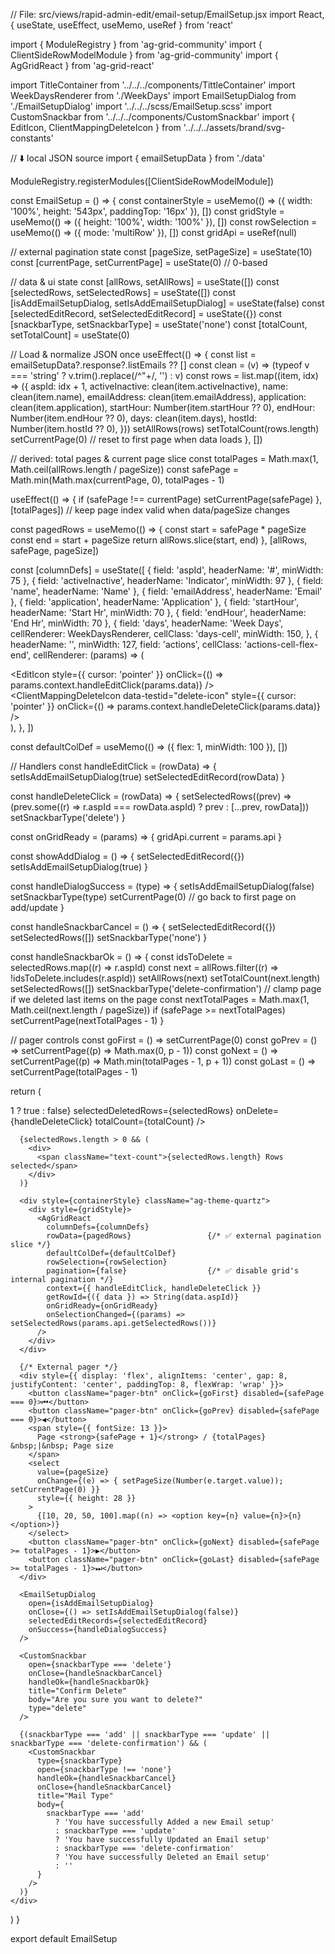 // File: src/views/rapid-admin-edit/email-setup/EmailSetup.jsx
import React, { useState, useEffect, useMemo, useRef } from 'react'

import { ModuleRegistry } from 'ag-grid-community'
import { ClientSideRowModelModule } from 'ag-grid-community'
import { AgGridReact } from 'ag-grid-react'

import TitleContainer from '../../../components/TittleContainer'
import WeekDaysRenderer from './WeekDays'
import EmailSetupDialog from './EmailSetupDialog'
import '../../../scss/EmailSetup.scss'
import CustomSnackbar from '../../../components/CustomSnackbar'
import { EditIcon, ClientMappingDeleteIcon } from '../../../assets/brand/svg-constants'

// ⬇️ local JSON source
import { emailSetupData } from './data'

ModuleRegistry.registerModules([ClientSideRowModelModule])

const EmailSetup = () => {
  const containerStyle = useMemo(() => ({ width: '100%', height: '543px', paddingTop: '16px' }), [])
  const gridStyle = useMemo(() => ({ height: '100%', width: '100%' }), [])
  const rowSelection = useMemo(() => ({ mode: 'multiRow' }), [])
  const gridApi = useRef(null)

  // external pagination state
  const [pageSize, setPageSize] = useState(10)
  const [currentPage, setCurrentPage] = useState(0) // 0-based

  // data & ui state
  const [allRows, setAllRows] = useState([])
  const [selectedRows, setSelectedRows] = useState([])
  const [isAddEmailSetupDialog, setIsAddEmailSetupDialog] = useState(false)
  const [selectedEditRecord, setSelectedEditRecord] = useState({})
  const [snackbarType, setSnackbarType] = useState('none')
  const [totalCount, setTotalCount] = useState(0)

  // Load & normalize JSON once
  useEffect(() => {
    const list = emailSetupData?.response?.listEmails ?? []
    const clean = (v) => (typeof v === 'string' ? v.trim().replace(/^"+/, '') : v)
    const rows = list.map((item, idx) => ({
      aspId: idx + 1,
      activeInactive: clean(item.activeInactive),
      name: clean(item.name),
      emailAddress: clean(item.emailAddress),
      application: clean(item.application),
      startHour: Number(item.startHour ?? 0),
      endHour: Number(item.endHour ?? 0),
      days: clean(item.days),
      hostId: Number(item.hostId ?? 0),
    }))
    setAllRows(rows)
    setTotalCount(rows.length)
    setCurrentPage(0) // reset to first page when data loads
  }, [])

  // derived: total pages & current page slice
  const totalPages = Math.max(1, Math.ceil(allRows.length / pageSize))
  const safePage = Math.min(Math.max(currentPage, 0), totalPages - 1)

  useEffect(() => {
    if (safePage !== currentPage) setCurrentPage(safePage)
  }, [totalPages]) // keep page index valid when data/pageSize changes

  const pagedRows = useMemo(() => {
    const start = safePage * pageSize
    const end = start + pageSize
    return allRows.slice(start, end)
  }, [allRows, safePage, pageSize])

  const [columnDefs] = useState([
    { field: 'aspId', headerName: '#', minWidth: 75 },
    { field: 'activeInactive', headerName: 'Indicator', minWidth: 97 },
    { field: 'name', headerName: 'Name' },
    { field: 'emailAddress', headerName: 'Email' },
    { field: 'application', headerName: 'Application' },
    { field: 'startHour', headerName: 'Start Hr', minWidth: 70 },
    { field: 'endHour', headerName: 'End Hr', minWidth: 70 },
    {
      field: 'days',
      headerName: 'Week Days',
      cellRenderer: WeekDaysRenderer,
      cellClass: 'days-cell',
      minWidth: 150,
    },
    {
      headerName: '',
      minWidth: 127,
      field: 'actions',
      cellClass: 'actions-cell-flex-end',
      cellRenderer: (params) => (
        <div className="actions-cell icon-container action-cell-flex">
          <span className="icon-wrapper">
            <EditIcon
              style={{ cursor: 'pointer' }}
              onClick={() => params.context.handleEditClick(params.data)}
            />
          </span>
          <span className="icon-wrapper">
            <ClientMappingDeleteIcon
              data-testid="delete-icon"
              style={{ cursor: 'pointer' }}
              onClick={() => params.context.handleDeleteClick(params.data)}
            />
          </span>
        </div>
      ),
    },
  ])

  const defaultColDef = useMemo(() => ({ flex: 1, minWidth: 100 }), [])

  // Handlers
  const handleEditClick = (rowData) => {
    setIsAddEmailSetupDialog(true)
    setSelectedEditRecord(rowData)
  }

  const handleDeleteClick = (rowData) => {
    setSelectedRows((prev) => (prev.some((r) => r.aspId === rowData.aspId) ? prev : [...prev, rowData]))
    setSnackbarType('delete')
  }

  const onGridReady = (params) => {
    gridApi.current = params.api
  }

  const showAddDialog = () => {
    setSelectedEditRecord({})
    setIsAddEmailSetupDialog(true)
  }

  const handleDialogSuccess = (type) => {
    setIsAddEmailSetupDialog(false)
    setSnackbarType(type)
    setCurrentPage(0) // go back to first page on add/update
  }

  const handleSnackbarCancel = () => {
    setSelectedEditRecord({})
    setSelectedRows([])
    setSnackbarType('none')
  }

  const handleSnackbarOk = () => {
    const idsToDelete = selectedRows.map((r) => r.aspId)
    const next = allRows.filter((r) => !idsToDelete.includes(r.aspId))
    setAllRows(next)
    setTotalCount(next.length)
    setSelectedRows([])
    setSnackbarType('delete-confirmation')
    // clamp page if we deleted last items on the page
    const nextTotalPages = Math.max(1, Math.ceil(next.length / pageSize))
    if (safePage >= nextTotalPages) setCurrentPage(nextTotalPages - 1)
  }

  // pager controls
  const goFirst = () => setCurrentPage(0)
  const goPrev = () => setCurrentPage((p) => Math.max(0, p - 1))
  const goNext = () => setCurrentPage((p) => Math.min(totalPages - 1, p + 1))
  const goLast = () => setCurrentPage(totalPages - 1)

  return (
    <div>
      <TitleContainer
        title="Email Setup"
        hideSaveButton={true}
        hideUpdateButton={false}
        onAdd={showAddDialog}
        hideDeleteButton={selectedRows.length > 1 ? true : false}
        selectedDeletedRows={selectedRows}
        onDelete={handleDeleteClick}
        totalCount={totalCount}
      />

      {selectedRows.length > 0 && (
        <div>
          <span className="text-count">{selectedRows.length} Rows selected</span>
        </div>
      )}

      <div style={containerStyle} className="ag-theme-quartz">
        <div style={gridStyle}>
          <AgGridReact
            columnDefs={columnDefs}
            rowData={pagedRows}                 {/* ✅ external pagination slice */}
            defaultColDef={defaultColDef}
            rowSelection={rowSelection}
            pagination={false}                  {/* ✅ disable grid's internal pagination */}
            context={{ handleEditClick, handleDeleteClick }}
            getRowId={({ data }) => String(data.aspId)}
            onGridReady={onGridReady}
            onSelectionChanged={(params) => setSelectedRows(params.api.getSelectedRows())}
          />
        </div>
      </div>

      {/* External pager */}
      <div style={{ display: 'flex', alignItems: 'center', gap: 8, justifyContent: 'center', paddingTop: 8, flexWrap: 'wrap' }}>
        <button className="pager-btn" onClick={goFirst} disabled={safePage === 0}>⏮</button>
        <button className="pager-btn" onClick={goPrev} disabled={safePage === 0}>◀</button>
        <span style={{ fontSize: 13 }}>
          Page <strong>{safePage + 1}</strong> / {totalPages} &nbsp;|&nbsp; Page size
        </span>
        <select
          value={pageSize}
          onChange={(e) => { setPageSize(Number(e.target.value)); setCurrentPage(0) }}
          style={{ height: 28 }}
        >
          {[10, 20, 50, 100].map((n) => <option key={n} value={n}>{n}</option>)}
        </select>
        <button className="pager-btn" onClick={goNext} disabled={safePage >= totalPages - 1}>▶</button>
        <button className="pager-btn" onClick={goLast} disabled={safePage >= totalPages - 1}>⏭</button>
      </div>

      <EmailSetupDialog
        open={isAddEmailSetupDialog}
        onClose={() => setIsAddEmailSetupDialog(false)}
        selectedEditRecords={selectedEditRecord}
        onSuccess={handleDialogSuccess}
      />

      <CustomSnackbar
        open={snackbarType === 'delete'}
        onClose={handleSnackbarCancel}
        handleOk={handleSnackbarOk}
        title="Confirm Delete"
        body="Are you sure you want to delete?"
        type="delete"
      />

      {(snackbarType === 'add' || snackbarType === 'update' || snackbarType === 'delete-confirmation') && (
        <CustomSnackbar
          type={snackbarType}
          open={snackbarType !== 'none'}
          handleOk={handleSnackbarCancel}
          onClose={handleSnackbarCancel}
          title="Mail Type"
          body={
            snackbarType === 'add'
              ? 'You have successfully Added a new Email setup'
              : snackbarType === 'update'
              ? 'You have successfully Updated an Email setup'
              : snackbarType === 'delete-confirmation'
              ? 'You have successfully Deleted an Email setup'
              : ''
          }
        />
      )}
    </div>
  )
}

export default EmailSetup
